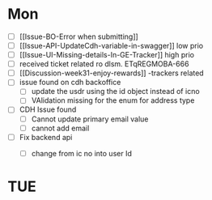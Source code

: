 

# Mon  
- [ ] [[Issue-BO-Error when submitting]]
- [ ] [[Issue-API-UpdateCdh-variable-in-swagger]] low prio
- [ ] [[Issue-UI-Missing-details-In-GE-Tracker]] high prio
- [ ] received ticket related ro dlsm. ETqREGMOBA-666
- [ ] [[Discussion-week31-enjoy-rewards]] -trackers related
- [ ] issue found on cdh backoffice
	- [ ] update the usdr using the id object instead of icno
	- [ ] VAlidation missing for the enum for address type
- [ ] CDH Issue found
	- [ ] Cannot update primary email value
	- [ ] cannot add email
- [ ] Fix backend api
	- [ ] change from ic no into user Id


# TUE
